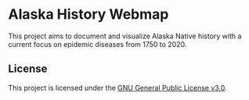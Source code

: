 # Alaska History Webmap
This project aims to document and visualize Alaska Native history with a current focus on epidemic diseases from 1750 to 2020.

## License
This project is licensed under the [GNU General Public License v3.0](LICENSE).
